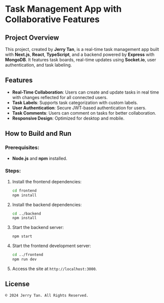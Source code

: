
# Task Management App with Collaborative Features

## Project Overview
This project, created by **Jerry Tan**, is a real-time task management app built with **Next.js**, **React**, **TypeScript**, and a backend powered by **Express** with **MongoDB**. It features task boards, real-time updates using **Socket.io**, user authentication, and task labeling.

## Features
- **Real-Time Collaboration**: Users can create and update tasks in real time with changes reflected for all connected users.
- **Task Labels**: Supports task categorization with custom labels.
- **User Authentication**: Secure JWT-based authentication for users.
- **Task Comments**: Users can comment on tasks for better collaboration.
- **Responsive Design**: Optimized for desktop and mobile.

## How to Build and Run
### Prerequisites:
- **Node.js** and **npm** installed.

### Steps:
1. Install the frontend dependencies:
   ```bash
   cd frontend
   npm install
   ```

2. Install the backend dependencies:
   ```bash
   cd ../backend
   npm install
   ```

3. Start the backend server:
   ```bash
   npm start
   ```

4. Start the frontend development server:
   ```bash
   cd ../frontend
   npm run dev
   ```

5. Access the site at `http://localhost:3000`.

## License
```
© 2024 Jerry Tan. All Rights Reserved.
```
